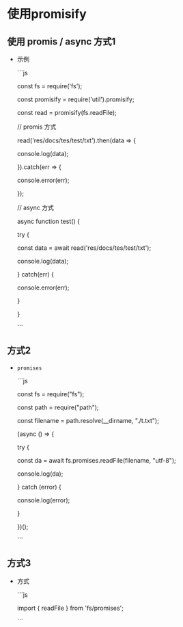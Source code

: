 # 使用promisify

## 使用 promis / async 方式1

  - 示例

    \`\`\`js

    const fs = require('fs');

    const promisify = require('util').promisify;

    const read = promisify(fs.readFile);

    // promis 方式

    read('res/docs/tes/test/txt').then(data => {

    console.log(data);

    }).catch(err => {

    console.error(err);

    });

    // async 方式

    async function test() {

    try {

    const data = await read('res/docs/tes/test/txt');

    console.log(data);

    } catch(err) {

    console.error(err);

    }

    }

    \`\`\`

## 方式2

  - `promises`

    \`\`\`js

    const fs = require("fs");

    const path = require("path");

    const filename = path.resolve(\_\_dirname, "./t.txt");

    (async () => {

    try {

    const da = await fs.promises.readFile(filename, "utf-8");

    console.log(da);

    } catch (error) {

    console.log(error);

    }

    })();

    \`\`\`

## 方式3

  - 方式

    \`\`\`js

    import { readFile } from 'fs/promises';

    \`\`\`
